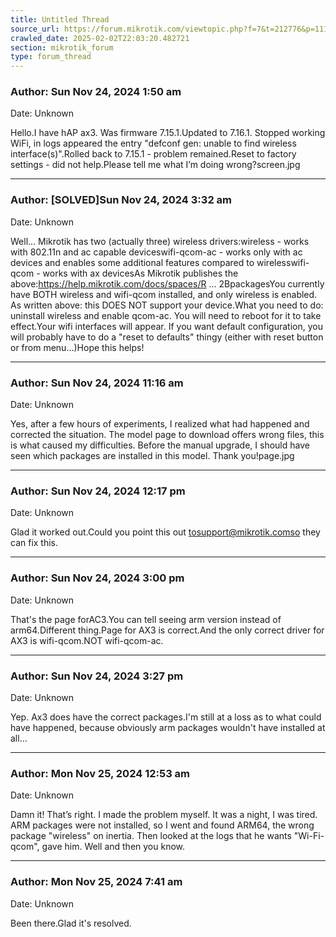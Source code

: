 ```yaml
---
title: Untitled Thread
source_url: https://forum.mikrotik.com/viewtopic.php?f=7&t=212776&p=1110825#p1110825
crawled_date: 2025-02-02T22:03:20.482721
section: mikrotik_forum
type: forum_thread
---
```


### Author: Sun Nov 24, 2024 1:50 am
Date: Unknown

Hello.I have hAP ax3. Was firmware 7.15.1.Updated to 7.16.1. Stopped working WiFi, in logs appeared the entry "defconf gen: unable to find wireless interface(s)".Rolled back to 7.15.1 - problem remained.Reset to factory settings - did not help.Please tell me what I’m doing wrong?screen.jpg


---
### Author: [SOLVED]Sun Nov 24, 2024 3:32 am
Date: Unknown

Well... Mikrotik has two (actually three) wireless drivers:wireless - works with 802.11n and ac capable deviceswifi-qcom-ac - works only with ac devices and enables some additional features compared to wirelesswifi-qcom - works with ax devicesAs Mikrotik publishes the above:https://help.mikrotik.com/docs/spaces/R ... 2BpackagesYou currently have BOTH wireless and wifi-qcom installed, and only wireless is enabled. As written above: this DOES NOT support your device.What you need to do: uninstall wireless and enable qcom-ac. You will need to reboot for it to take effect.Your wifi interfaces will appear. If you want default configuration, you will probably have to do a "reset to defaults" thingy (either with reset button or from menu...)Hope this helps!


---
### Author: Sun Nov 24, 2024 11:16 am
Date: Unknown

Yes, after a few hours of experiments, I realized what had happened and corrected the situation. The model page to download offers wrong files, this is what caused my difficulties. Before the manual upgrade, I should have seen which packages are installed in this model. Thank you!page.jpg


---
### Author: Sun Nov 24, 2024 12:17 pm
Date: Unknown

Glad it worked out.Could you point this out tosupport@mikrotik.comso they can fix this.


---
### Author: Sun Nov 24, 2024 3:00 pm
Date: Unknown

That's the page forAC3.You can tell seeing arm version instead of arm64.Different thing.Page for AX3 is correct.And the only correct driver for AX3 is wifi-qcom.NOT wifi-qcom-ac.


---
### Author: Sun Nov 24, 2024 3:27 pm
Date: Unknown

Yep. Ax3 does have the correct packages.I'm still at a loss as to what could have happened, because obviously arm packages wouldn't have installed at all...


---
### Author: Mon Nov 25, 2024 12:53 am
Date: Unknown

Damn it! That’s right. I made the problem myself. It was a night, I was tired. ARM packages were not installed, so I went and found ARM64, the wrong package "wireless" on inertia. Then looked at the logs that he wants "Wi-Fi-qcom", gave him. Well and then you know.


---
### Author: Mon Nov 25, 2024 7:41 am
Date: Unknown

Been there.Glad it's resolved.

